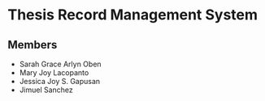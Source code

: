 # Thesis Record Management System
## Members
- Sarah Grace Arlyn Oben
- Mary Joy Lacopanto
- Jessica Joy S. Gapusan
- Jimuel Sanchez